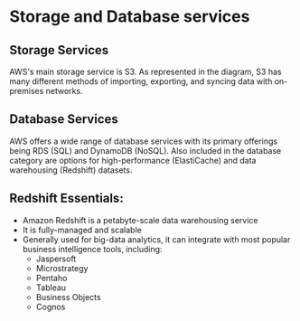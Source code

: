 # Storage and Database services

## Storage Services

AWS's main storage service is S3. As represented in the diagram, S3 has many different methods of importing, exporting, and syncing data with on-premises networks.

## Database Services

AWS offers a wide range of database services with its primary offerings being RDS \(SQL\) and DynamoDB \(NoSQL\). Also included in the database category are options for high-performance \(ElastiCache\) and data warehousing \(Redshift\) datasets.

## Redshift Essentials:

* Amazon Redshift is a petabyte-scale data warehousing service 
* It is fully-managed and scalable 
* Generally used for big-data analytics, it can integrate with most popular business intelligence tools, including: 
  * Jaspersoft 
  * Microstrategy 
  * Pentaho 
  * Tableau 
  * Business Objects 
  * Cognos


